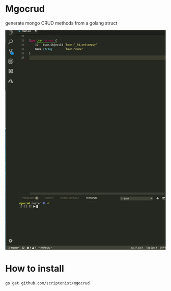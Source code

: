 # Mgocrud 
generate mongo CRUD methods from  a golang struct

![Demo](https://raw.githubusercontent.com/scriptonist/mgocrud/master/artifacts/demo-mgocrud.gif?token=AH8yIESou674VSAF4EX6J986xjL75BBDks5bRdNTwA%3D%3D)

# How to install 

`go get github.com/scriptonist/mgocrud`
